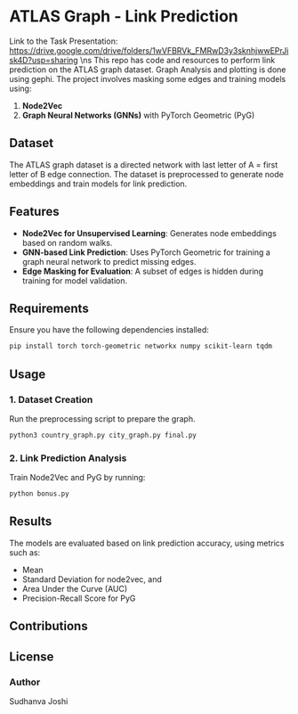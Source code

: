 # ATLAS Graph - Link Prediction
Link to the Task Presentation: https://drive.google.com/drive/folders/1wVFBRVk_FMRwD3y3sknhjwwEPrJisk4D?usp=sharing \ns
This repo has code and resources to perform link prediction on the ATLAS graph dataset. Graph Analysis and plotting is done using gephi.
The project involves masking some edges and training models using:

1. **Node2Vec**
2. **Graph Neural Networks (GNNs)** with PyTorch Geometric (PyG)

## Dataset
The ATLAS graph dataset is a directed network with last letter of A =  first letter of B edge connection. 
The dataset is preprocessed to generate node embeddings and train models for link prediction.

## Features
- **Node2Vec for Unsupervised Learning**: Generates node embeddings based on random walks.
- **GNN-based Link Prediction**: Uses PyTorch Geometric for training a graph neural network to predict missing edges.
- **Edge Masking for Evaluation**: A subset of edges is hidden during training for model validation.

## Requirements
Ensure you have the following dependencies installed:

```bash
pip install torch torch-geometric networkx numpy scikit-learn tqdm
```

## Usage
### 1. Dataset Creation
Run the preprocessing script to prepare the graph.
```bash
python3 country_graph.py city_graph.py final.py
```

### 2. Link Prediction Analysis
Train Node2Vec and PyG by running:
```bash
python bonus.py
```


## Results
The models are evaluated based on link prediction accuracy, using metrics such as:
- Mean
- Standard Deviation
for node2vec, and
- Area Under the Curve (AUC)
- Precision-Recall Score
for PyG
## Contributions


## License


### Author
Sudhanva Joshi

